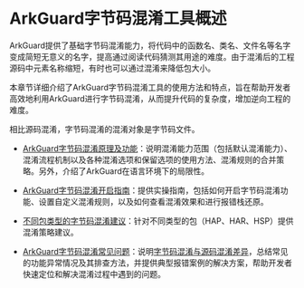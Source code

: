 # ArkGuard字节码混淆工具概述
<!--Kit: ArkTS-->
<!--Subsystem: ArkCompiler-->
<!--Owner: @oatuwwutao; @Valkisop_-->
<!--Designer: @hufeng20-->
<!--Tester: @kirl75; @zsw_zhushiwei-->
<!--Adviser: @foryourself-->

ArkGuard提供了基础字节码混淆能力，将代码中的函数名、类名、文件名等名字变成简短无意义的名字，提高通过阅读代码猜测其用途的难度。由于混淆后的工程源码中元素名称缩短，有时也可以通过混淆来降低包大小。

本章节详细介绍了ArkGuard字节码混淆工具的使用方法和特点，旨在帮助开发者高效地利用ArkGuard进行字节码混淆，从而提升代码的复杂度，增加逆向工程的难度。

相比源码混淆，字节码混淆的混淆对象是字节码文件。

- [ArkGuard字节码混淆原理及功能](bytecode-obfuscation.md)：说明混淆能力范围（包括默认混淆能力）、混淆流程机制以及各种混淆选项和保留选项的使用方法、混淆规则的合并策略。另外，介绍了ArkGuard在语言环境下的局限性。

- [ArkGuard字节码混淆开启指南](bytecode-obfuscation-guide.md)：提供实操指南，包括如何开启字节码混淆功能、设置自定义混淆规则，以及如何查看混淆效果和进行报错栈还原。

- [不同包类型的字节码混淆建议](bytecode-obfuscation-practice.md)：针对不同类型的包（HAP、HAR、HSP）提供混淆策略建议。

- [ArkGuard字节码混淆常见问题](bytecode-obfuscation-questions.md)：说明[字节码混淆与源码混淆差异](bytecode-obfuscation-questions.md#字节码混淆与源码混淆差异)，总结常见的功能异常情况及其排查方法，并提供典型报错案例的解决方案，帮助开发者快速定位和解决混淆过程中遇到的问题。
